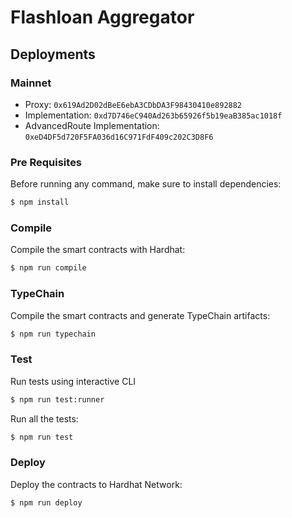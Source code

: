 # Flashloan Aggregator

## Deployments

### Mainnet
- Proxy: `0x619Ad2D02dBeE6ebA3CDbDA3F98430410e892882`
- Implementation: `0xd7D746eC940Ad263b65926f5b19eaB385ac1018f`
- AdvancedRoute Implementation: `0xeD4DF5d720F5FA036d16C971FdF409c202C3D8F6`

### Pre Requisites

Before running any command, make sure to install dependencies:

```sh
$ npm install
```

### Compile

Compile the smart contracts with Hardhat:

```sh
$ npm run compile
```

### TypeChain

Compile the smart contracts and generate TypeChain artifacts:

```sh
$ npm run typechain
```

### Test

Run tests using interactive CLI

```sh
$ npm run test:runner
```

Run all the tests:

```sh
$ npm run test
```

### Deploy

Deploy the contracts to Hardhat Network:

```sh
$ npm run deploy
```
